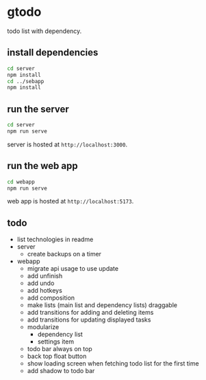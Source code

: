 # gtodo

todo list with dependency.

## install dependencies
```sh
cd server
npm install
cd ../sebapp
npm install
```

## run the server
```sh
cd server
npm run serve
```
server is hosted at `http://localhost:3000`.

## run the web app
```sh
cd webapp
npm run serve
```
web app is hosted at `http://localhost:5173`.

## todo
- list technologies in readme
- server
  - create backups on a timer
- webapp
  - migrate api usage to use update
  - add unfinish
  - add undo
  - add hotkeys
  - add composition
  - make lists (main list and dependency lists) draggable
  - add transitions for adding and deleting items
  - add transitions for updating displayed tasks
  - modularize
    - dependency list
    - settings item
  - todo bar always on top
  - back top float button
  - show loading screen when fetching todo list for the first time
  - add shadow to todo bar
